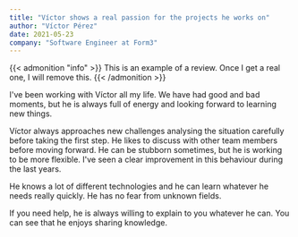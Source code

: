 ```yaml
---
title: "Víctor shows a real passion for the projects he works on"
author: "Víctor Pérez"
date: 2021-05-23
company: "Software Engineer at Form3"
---
```


{{< admonition "info" >}}
This is an example of a review. Once I get a real one, I will remove this.
{{< /admonition >}}

I've been working with Víctor all my life. We have had good and bad moments, but he is always full of energy and looking forward to learning new things.

Víctor always approaches new challenges analysing the situation carefully before taking the first step. He likes to discuss with other team members before moving forward. He can be stubborn sometimes, but he is working to be more flexible. I've seen a clear improvement in this behaviour during the last years.

He knows a lot of different technologies and he can learn whatever he needs really quickly. He has no fear from unknown fields.

If you need help, he is always willing to explain to you whatever he can. You can see that he enjoys sharing knowledge. 
